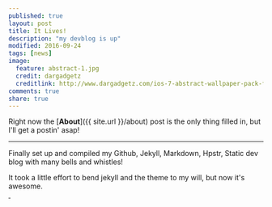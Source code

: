 ```yaml
---
published: true
layout: post
title: It Lives!
description: "my devblog is up"
modified: 2016-09-24
tags: [news]
image:
  feature: abstract-1.jpg
  credit: dargadgetz
  creditlink: http://www.dargadgetz.com/ios-7-abstract-wallpaper-pack-for-iphone-5-and-ipod-touch-retina/
comments: true
share: true
---
```


Right now the [**About**]({{ site.url }}/about) post is the only thing filled in, but I'll get a postin' asap!

----

Finally set up and compiled my Github, Jekyll, Markdown, Hpstr, Static dev blog with many bells and whistles!

It took a little effort to bend jekyll and the theme to my will, but now it's awesome.<br/>[&nbsp;]({{site.url}}/theme-setup)
